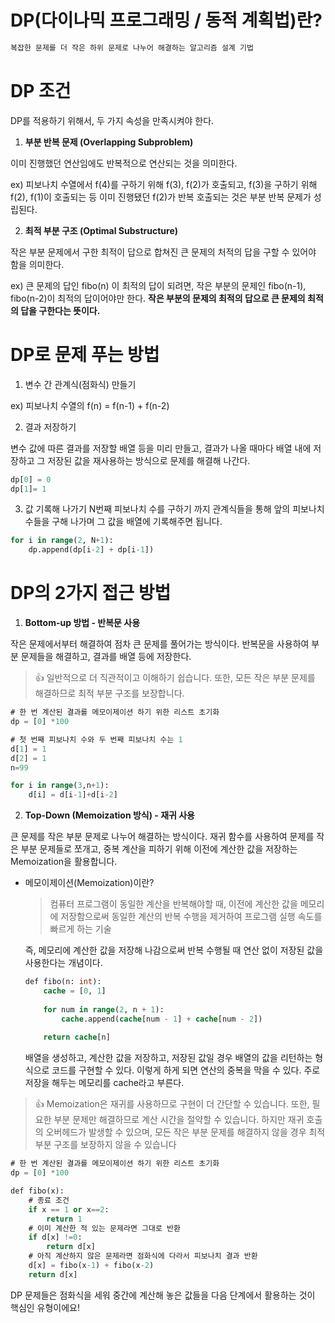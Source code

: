 # DP(다이나믹 프로그래밍 / 동적 계획법)란?

```sql
복잡한 문제를 더 작은 하위 문제로 나누어 해결하는 알고리즘 설계 기법
```

# DP 조건

DP를 적용하기 위해서, 두 가지 속성을 만족시켜야 한다.

1. **부분 반복 문제 (Overlapping Subproblem)**

이미 진행했던 연산임에도 반복적으로 연산되는 것을 의미한다.

ex) 피보나치 수열에서 f(4)를 구하기 위해 f(3), f(2)가 호출되고, f(3)을 구하기 위해 f(2), f(1)이 호출되는 등 이미 진행됐던 f(2)가 반복 호출되는 것은 부분 반복 문제가 성립된다.

2. **최적 부분 구조 (Optimal Substructure)**

작은 부분 문제에서 구한 최적이 답으로 합쳐진 큰 문제의 처적의 답을 구할 수 있어야 함을 의미한다.

ex) 큰 문제의 답인 fibo(n) 이 최적의 답이 되려면, 작은 부분의 문제인 fibo(n-1), fibo(n-2)이 최적의 답이어야만 한다. **작은 부분의 문제의 최적의 답으로 큰 문제의 최적의 답을 구한다는 뜻이다.**

# DP로 문제 푸는 방법

1. 변수 간 관계식(점화식) 만들기

ex) 피보나치 수열의 f(n) = f(n-1) + f(n-2)

2. 결과 저장하기

변수 값에 따른 결과를 저장할 배열 등을 미리 만들고, 결과가 나올 때마다 배열 내에 저장하고 그 저장된 값을 재사용하는 방식으로 문제를 해결해 나간다.

```sql
dp[0] = 0
dp[1]= 1
```

3.  값 기록해 나가기
N번째 피보나치 수를 구하기 까지 관계식들을 통해 앞의 피보나치 수들을 구해 나가며 그 값을 배열에 기록해주면 됩니다.

```sql
for i in range(2, N+1):
    dp.append(dp[i-2] + dp[i-1])
```

# DP의 2가지 접근 방법

1. **Bottom-up 방법 - 반복문 사용**

작은 문제에서부터 해결하여 점차 큰 문제를 풀어가는 방식이다. 
반복문을 사용하여 부분 문제들을 해결하고, 결과를 배열 등에 저장한다.

> 👍 일반적으로 더 직관적이고 이해하기 쉽습니다. 또한, 모든 작은 부분 문제를 해결하므로 최적 부분 구조를 보장합니다.
> 

```sql
# 한 번 계산된 결과를 메모이제이션 하기 위한 리스트 초기화
dp = [0] *100

# 첫 번째 피보나치 수와 두 번째 피보나치 수는 1
d[1] = 1
d[2] = 1
n=99

for i in range(3,n+1):
	d[i] = d[i-1]+d[i-2]
```

2. **Top-Down (Memoization 방식) - 재귀 사용**

큰 문제를 작은 부분 문제로 나누어 해결하는 방식이다. 
재귀 함수를 사용하여 문제를 작은 부분 문제들로 쪼개고, 중복 계산을 피하기 위해 이전에 계산한 값을 저장하는 Memoization을 활용합니다.

- 메모이제이션(Memoization)이란?
    
    > 컴퓨터 프로그램이 동일한 계산을 반복해야할 때, 이전에 계산한 값을 메모리에 저장함으로써 동일한 계산의 반복 수행을 제거하여 프로그램 실행 속도를 빠르게 하는 기술
    > 
    
    즉, 메모리에 계산한 값을 저장해 나감으로써 반복 수행될 때 연산 없이 저장된 값을 사용한다는 개념이다.
    
    ```sql
    def fibo(n: int):
        cache = [0, 1]
        
        for num in range(2, n + 1):
            cache.append(cache[num - 1] + cache[num - 2])
        
        return cache[n]
    ```
    
    배열을 생성하고, 계산한 값을 저장하고, 저장된 값일 경우 배열의 값을 리턴하는 형식으로 코드를 구현할 수 있다. 이렇게 하게 되면 연산의 중복을 막을 수 있다. 주로 저장을 해두는 메모리를 cache라고 부른다.
    

> 👍 Memoization은 재귀를 사용하므로 구현이 더 간단할 수 있습니다. 또한, 필요한 부분 문제만 해결하므로 계산 시간을 절약할 수 있습니다. 하지만 재귀 호출의 오버헤드가 발생할 수 있으며, 모든 작은 부분 문제를 해결하지 않을 경우 최적 부분 구조를 보장하지 않을 수 있습니다
> 

```sql
# 한 번 계산된 결과를 메모이제이션 하기 위한 리스트 초기화
dp = [0] *100

def fibo(x):
	# 종료 조건
	if x == 1 or x==2:
		return 1
	# 이미 계산한 적 있는 문제라면 그대로 반환
	if d[x] !=0:
		return d[x]
	# 아직 계산하지 않은 문제라면 점화식에 다라서 피보나치 결과 반환
	d[x] = fibo(x-1) + fibo(x-2)
	return d[x]
```

DP 문제들은 점화식을 세워 중간에 계산해 놓은 값들을 다음 단계에서 활용하는 것이 핵심인 유형이에요!
